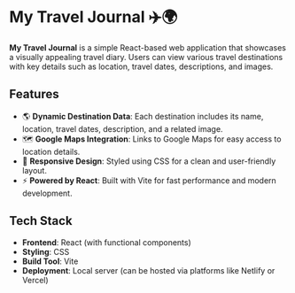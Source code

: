 
# My Travel Journal ✈️🌍

**My Travel Journal** is a simple React-based web application that showcases a visually appealing travel diary. Users can view various travel destinations with key details such as location, travel dates, descriptions, and images.

## Features
- 🌎 **Dynamic Destination Data**: Each destination includes its name, location, travel dates, description, and a related image.
- 🗺️ **Google Maps Integration**: Links to Google Maps for easy access to location details.
- 🎨 **Responsive Design**: Styled using CSS for a clean and user-friendly layout.
- ⚡ **Powered by React**: Built with Vite for fast performance and modern development.

## Tech Stack
- **Frontend**: React (with functional components)
- **Styling**: CSS
- **Build Tool**: Vite
- **Deployment**: Local server (can be hosted via platforms like Netlify or Vercel)

